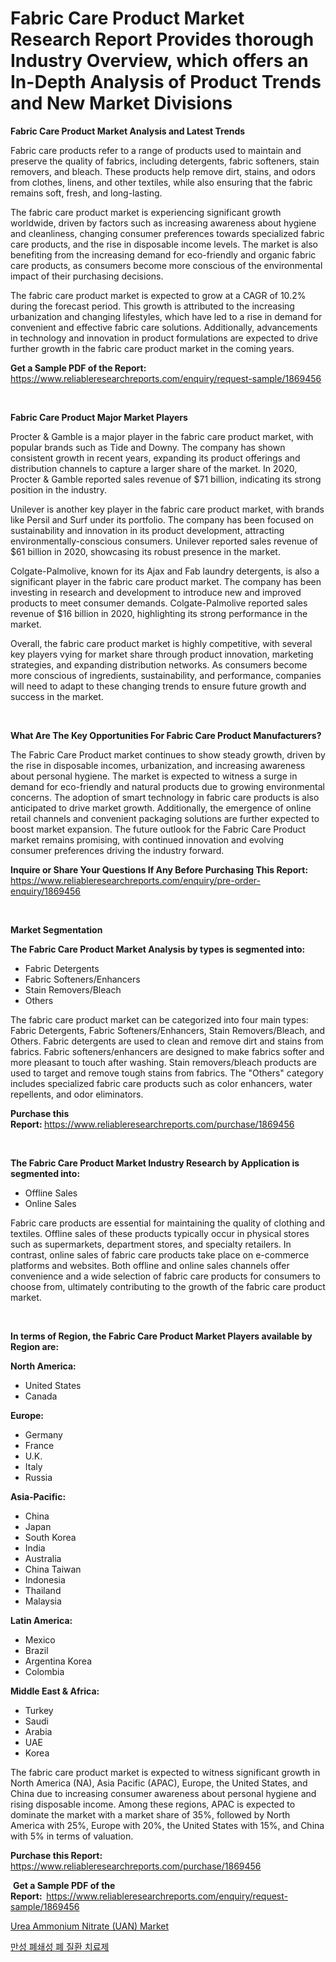 <p><h1>Fabric Care Product Market Research Report Provides thorough Industry Overview, which offers an In-Depth Analysis of Product Trends and New Market Divisions</h1></p><p><strong>Fabric Care Product Market Analysis and Latest Trends</strong></p>
<p><p>Fabric care products refer to a range of products used to maintain and preserve the quality of fabrics, including detergents, fabric softeners, stain removers, and bleach. These products help remove dirt, stains, and odors from clothes, linens, and other textiles, while also ensuring that the fabric remains soft, fresh, and long-lasting.</p><p>The fabric care product market is experiencing significant growth worldwide, driven by factors such as increasing awareness about hygiene and cleanliness, changing consumer preferences towards specialized fabric care products, and the rise in disposable income levels. The market is also benefiting from the increasing demand for eco-friendly and organic fabric care products, as consumers become more conscious of the environmental impact of their purchasing decisions.</p><p>The fabric care product market is expected to grow at a CAGR of 10.2% during the forecast period. This growth is attributed to the increasing urbanization and changing lifestyles, which have led to a rise in demand for convenient and effective fabric care solutions. Additionally, advancements in technology and innovation in product formulations are expected to drive further growth in the fabric care product market in the coming years.</p></p>
<p><strong>Get a Sample PDF of the Report:&nbsp;</strong> <a href="https://www.reliableresearchreports.com/enquiry/request-sample/1869456">https://www.reliableresearchreports.com/enquiry/request-sample/1869456</a></p>
<p>&nbsp;</p>
<p><strong>Fabric Care Product Major Market Players</strong></p>
<p><p>Procter & Gamble is a major player in the fabric care product market, with popular brands such as Tide and Downy. The company has shown consistent growth in recent years, expanding its product offerings and distribution channels to capture a larger share of the market. In 2020, Procter & Gamble reported sales revenue of $71 billion, indicating its strong position in the industry.</p><p>Unilever is another key player in the fabric care product market, with brands like Persil and Surf under its portfolio. The company has been focused on sustainability and innovation in its product development, attracting environmentally-conscious consumers. Unilever reported sales revenue of $61 billion in 2020, showcasing its robust presence in the market.</p><p>Colgate-Palmolive, known for its Ajax and Fab laundry detergents, is also a significant player in the fabric care product market. The company has been investing in research and development to introduce new and improved products to meet consumer demands. Colgate-Palmolive reported sales revenue of $16 billion in 2020, highlighting its strong performance in the market.</p><p>Overall, the fabric care product market is highly competitive, with several key players vying for market share through product innovation, marketing strategies, and expanding distribution networks. As consumers become more conscious of ingredients, sustainability, and performance, companies will need to adapt to these changing trends to ensure future growth and success in the market.</p></p>
<p>&nbsp;</p>
<p><strong>What Are The Key Opportunities For Fabric Care Product Manufacturers?</strong></p>
<p><p>The Fabric Care Product market continues to show steady growth, driven by the rise in disposable incomes, urbanization, and increasing awareness about personal hygiene. The market is expected to witness a surge in demand for eco-friendly and natural products due to growing environmental concerns. The adoption of smart technology in fabric care products is also anticipated to drive market growth. Additionally, the emergence of online retail channels and convenient packaging solutions are further expected to boost market expansion. The future outlook for the Fabric Care Product market remains promising, with continued innovation and evolving consumer preferences driving the industry forward.</p></p>
<p><strong>Inquire or Share Your Questions If Any Before Purchasing This Report:</strong> <a href="https://www.reliableresearchreports.com/enquiry/pre-order-enquiry/1869456">https://www.reliableresearchreports.com/enquiry/pre-order-enquiry/1869456</a></p>
<p>&nbsp;</p>
<p><strong>Market Segmentation</strong></p>
<p><strong>The Fabric Care Product Market Analysis by types is segmented into:</strong></p>
<p><ul><li>Fabric Detergents</li><li>Fabric Softeners/Enhancers</li><li>Stain Removers/Bleach</li><li>Others</li></ul></p>
<p><p>The fabric care product market can be categorized into four main types: Fabric Detergents, Fabric Softeners/Enhancers, Stain Removers/Bleach, and Others. Fabric detergents are used to clean and remove dirt and stains from fabrics. Fabric softeners/enhancers are designed to make fabrics softer and more pleasant to touch after washing. Stain removers/bleach products are used to target and remove tough stains from fabrics. The "Others" category includes specialized fabric care products such as color enhancers, water repellents, and odor eliminators.</p></p>
<p><strong>Purchase this Report:&nbsp;</strong><a href="https://www.reliableresearchreports.com/purchase/1869456">https://www.reliableresearchreports.com/purchase/1869456</a></p>
<p>&nbsp;</p>
<p><strong>The Fabric Care Product Market Industry Research by Application is segmented into:</strong></p>
<p><ul><li>Offline Sales</li><li>Online Sales</li></ul></p>
<p><p>Fabric care products are essential for maintaining the quality of clothing and textiles. Offline sales of these products typically occur in physical stores such as supermarkets, department stores, and specialty retailers. In contrast, online sales of fabric care products take place on e-commerce platforms and websites. Both offline and online sales channels offer convenience and a wide selection of fabric care products for consumers to choose from, ultimately contributing to the growth of the fabric care product market.</p></p>
<p>&nbsp;</p>
<p><strong>In terms of Region, the Fabric Care Product Market Players available by Region are:</strong></p>
<p>
    <p> <strong> North America: </strong>
        <ul>
            <li>United States</li>
            <li>Canada</li>
        </ul>
        </p> 
    <p> <strong> Europe: </strong>
        <ul>
            <li>Germany</li>
            <li>France</li>
            <li>U.K.</li>
            <li>Italy</li>
            <li>Russia</li>
        </ul>
        </p> 
    <p> <strong> Asia-Pacific: </strong>
        <ul>
            <li>China</li>
            <li>Japan</li>
            <li>South Korea</li>
            <li>India</li>
            <li>Australia</li>
            <li>China Taiwan</li>
            <li>Indonesia</li>
            <li>Thailand</li>
            <li>Malaysia</li>
        </ul>
        </p> 
    <p> <strong> Latin America: </strong>
        <ul>
            <li>Mexico</li>
            <li>Brazil</li>
            <li>Argentina Korea</li>
            <li>Colombia</li>
        </ul>
        </p> 
    <p> <strong> Middle East & Africa: </strong>
        <ul>
            <li>Turkey</li>
            <li>Saudi</li>
            <li>Arabia</li>
            <li>UAE</li>
            <li>Korea</li>
        </ul>
    </p>
    </p>
<p><p>The fabric care product market is expected to witness significant growth in North America (NA), Asia Pacific (APAC), Europe, the United States, and China due to increasing consumer awareness about personal hygiene and rising disposable income. Among these regions, APAC is expected to dominate the market with a market share of 35%, followed by North America with 25%, Europe with 20%, the United States with 15%, and China with 5% in terms of valuation.</p></p>
<p><strong>Purchase this Report: </strong><a href="https://www.reliableresearchreports.com/purchase/1869456">https://www.reliableresearchreports.com/purchase/1869456</a></p>
<p>&nbsp;<strong>Get a Sample PDF of the Report:&nbsp;&nbsp;</strong><a href="https://www.reliableresearchreports.com/enquiry/request-sample/1869456">https://www.reliableresearchreports.com/enquiry/request-sample/1869456</a></p>
<p><strong></strong></p>
<p><p><a href="https://confirmed-shield-e13.notion.site/Urea-Ammonium-Nitrate-UAN-Market-Size-and-Examines-its-Market-Scope-with-a-Primary-Focus-on-Grow-17062ab902d4425692955e5207df13fb">Urea Ammonium Nitrate (UAN) Market</a></p><p><a href="https://medium.com/@tonyolfson67562023/%ED%8F%90%EC%A7%88%ED%99%98-%EC%B9%98%EB%A3%8C%EC%A0%9C-%EC%8B%9C%EC%9E%A5-%EA%B7%9C%EB%AA%A8-%EC%8B%9C%EC%9E%A5-%EC%A0%84%EB%A7%9D-%EB%B0%8F-%EC%8B%9C%EC%9E%A5-%EC%98%88%EC%B8%A1-2024%EB%85%84%EB%B6%80%ED%84%B0-2031%EB%85%84%EA%B9%8C%EC%A7%80-4b846673635b">만성 폐쇄성 폐 질환 치료제</a></p></p>